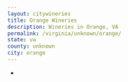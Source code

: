 ```yaml
---
layout: citywineries
title: Orange Wineries
description: Wineries in Orange, VA
permalink: /virginia/unknown/orange/
state: va
county: unknown
city: orange
---
```

-
